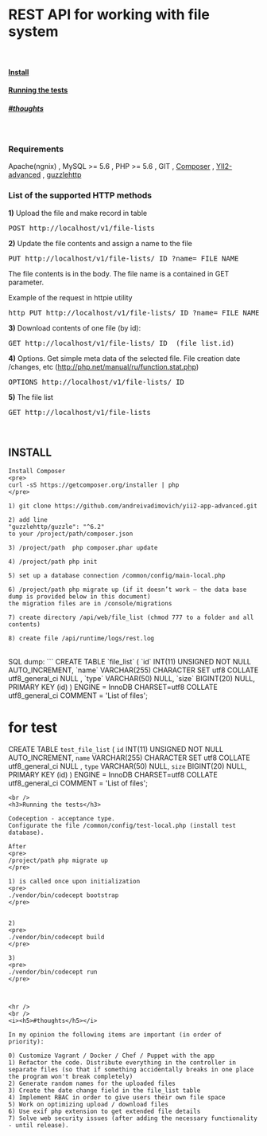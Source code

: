 <h1>REST API for working with file system</h1>

<br />
<h4><a href="https://github.com/andreivadimovich/yii2-app-advanced/tree/master/api#install-1">Install</a></h4>
<h4><a href="https://github.com/andreivadimovich/yii2-app-advanced/tree/master/api#running-the-tests-1">Running the tests</a></h4>

<h5>
<a href="https://github.com/andreivadimovich/yii2-app-advanced/tree/master/api#thoughts-1">#thoughts</a>
</h5>
<br />

<h3>Requirements</h3>
Apache(ngnix) , MySQL >= 5.6 , PHP >= 5.6 , GIT , <a href="https://getcomposer.org/download">Composer</a> , <a href="https://github.com/yiisoft/yii2-app-advanced">YII2-advanced</a> , <a href="http://guzzlephp.org/">guzzlehttp</a>

<br />
<h3>List of the supported HTTP methods</h3>

<b>1)</b> Upload the file and make record in table
<pre>
POST http://localhost/v1/file-lists
</pre>

<b>2)</b> Update the file contents and assign a name to the file
<pre>
PUT http://localhost/v1/file-lists/_ID_?name=_FILE_NAME_
</pre>
The file contents is in the body. The file name is a contained in GET parameter.

Example of the request in httpie utility
<pre>
http PUT http://localhost/v1/file-lists/_ID_?name=_FILE_NAME_ < '/file/path'
</pre>

<b>3)</b> Download contents of one file (by id):
<pre>
GET http://localhost/v1/file-lists/_ID_ (file_list.id)
</pre>

<b>4)</b> Options. Get simple meta data of the selected file. File creation date /changes, etc
(http://php.net/manual/ru/function.stat.php)
<pre>
OPTIONS http://localhost/v1/file-lists/_ID_
</pre>

<b>5)</b> The file list
<pre>
GET http://localhost/v1/file-lists
</pre>

<br />
<h2>INSTALL</h2>

```
Install Composer 
<pre>
curl -sS https://getcomposer.org/installer | php
</pre>

1) git clone https://github.com/andreivadimovich/yii2-app-advanced.git

2) add line 
"guzzlehttp/guzzle": "^6.2"
to your /project/path/composer.json 

3) /project/path  php composer.phar update 

4) /project/path php init 

5) set up a database connection /common/config/main-local.php 

6) /project/path php migrate up (if it doesn’t work – the data base dump is provided below in this document) 
the migration files are in /console/migrations

7) create directory /api/web/file_list (chmod 777 to a folder and all contents)

8) create file /api/runtime/logs/rest.log
```

<br />
SQL dump:
```
CREATE TABLE `file_list` (
	`id` INT(11) UNSIGNED NOT NULL AUTO_INCREMENT, 
	`name` VARCHAR(255) CHARACTER SET utf8 COLLATE utf8_general_ci NULL , 
	`type` VARCHAR(50) NULL,
	`size` BIGINT(20) NULL,
	PRIMARY KEY (id)
) 
ENGINE = InnoDB CHARSET=utf8 COLLATE utf8_general_ci COMMENT = 'List of files';

# for test
CREATE TABLE `test_file_list` (
	`id` INT(11) UNSIGNED NOT NULL AUTO_INCREMENT, 
	`name` VARCHAR(255) CHARACTER SET utf8 COLLATE utf8_general_ci NULL , 
	`type` VARCHAR(50) NULL,
	`size` BIGINT(20) NULL,
	PRIMARY KEY (id)
) 
ENGINE = InnoDB CHARSET=utf8 COLLATE utf8_general_ci COMMENT = 'List of files';
```
<br />
<h3>Running the tests</h3>

Codeception - acceptance type.
Configurate the file /common/config/test-local.php (install test database). 

After 
<pre>
/project/path php migrate up
</pre>

1) is called once upon initialization
<pre>
./vendor/bin/codecept bootstrap
</pre>


2)
<pre>
./vendor/bin/codecept build
</pre>

3) 
<pre>
./vendor/bin/codecept run
</pre>



<hr />
<br />
<i><h5>#thoughts</h5></i>

In my opinion the following items are important (in order of priority): 

0) Customize Vagrant / Docker / Chef / Puppet with the app
1) Refactor the code. Distribute everything in the controller in separate files (so that if something accidentally breaks in one place the program won't break completely)
2) Generate random names for the uploaded files
3) Create the date change field in the file_list table
4) Implement RBAC in order to give users their own file space
5) Work on optimizing upload / download files
6) Use exif php extension to get extended file details
7) Solve web security issues (after adding the necessary functionality - until release).


